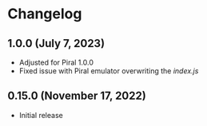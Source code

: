 # Changelog

## 1.0.0 (July 7, 2023)

- Adjusted for Piral 1.0.0
- Fixed issue with Piral emulator overwriting the *index.js*

## 0.15.0 (November 17, 2022)

- Initial release
